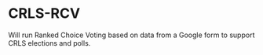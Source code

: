 # CRLS-RCV
Will run Ranked Choice Voting based on data from a Google form to support CRLS elections and polls.
